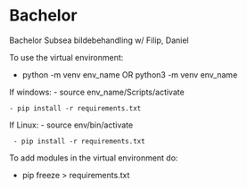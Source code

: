 # Bachelor
Bachelor Subsea bildebehandling w/ Filip, Daniel

To use the virtual environment:
  - python -m venv env_name OR python3 -m venv env_name
  
  If windows:
    - source env_name/Scripts/activate
    
    - pip install -r requirements.txt
    
   If Linux:
     - source env/bin/activate
     
     - pip install -r requirements.txt
     
 To add modules in the virtual environment do:
  - pip freeze > requirements.txt
    
